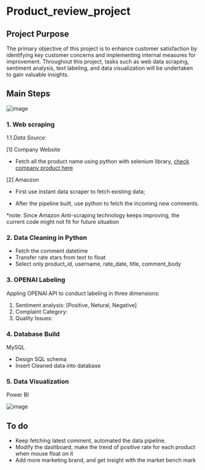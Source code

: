 # Product_review_project

## Project Purpose
The primary objective of this project is to enhance customer satisfaction by identifying key customer concerns and implementing internal measures for improvement. Throughout this project, tasks such as web data scraping, sentiment analysis, text labeling, and data visualization will be undertaken to gain valuable insights.

## Main Steps

![image](https://github.com/Sol2023/product_review_project/assets/92194263/4309584a-4554-4675-996d-a0c11bbc2a9f)



### **1. Web scraping**

1.1 *Data Source*: 

[1] Company Website

- Fetch all the product name using python with selenium library, [check company product here](https://npicpet.com/collections/all)

[2] Amaozon

- First use instant data scraper to fetch existing data;

- After the pipeline built, use python to fetch the incoming new comments. 

*note: Since Amazon Anti-scraping technology keeps improving, the current code might not fit for future situation


### **2. Data Cleaning in Python**

- Fetch the comment datetime
- Transfer rate stars from text to float
- Select only product_id, username, rate_date, title, comment_body

### **3. OPENAI Labeling**

Appling OPENAI API to conduct labeling in three dimensions: 

1) Sentiment analysis: [Positive, Netural, Negative]
2) Complaint Category:
3) Quality Issues:

### **4. Database Build**

MySQL

- Design SQL schema
- Insert Cleaned data into database


### **5. Data Visualization**

Power BI

![image](https://github.com/Sol2023/product_review_project/assets/92194263/20c7e1a4-d5cb-4844-939a-c279f422fc9f)



## **To do**

- Keep fetching latest comment, automated the data pipeline.
- Modify the dashboard, make the trend of positive rate for each product when mouse float on it
- Add more marketing brand, and get insight with the market bench mark
